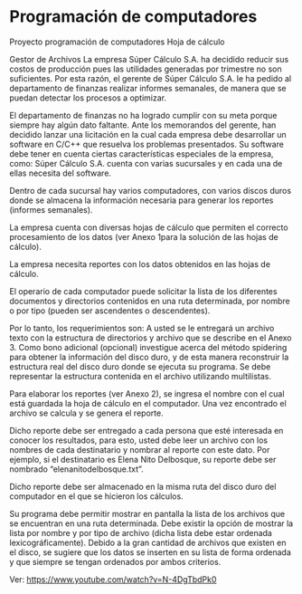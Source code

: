 # Programación de computadores
Proyecto programación de computadores Hoja de cálculo

Gestor de Archivos
La empresa Súper  Cálculo S.A. ha decidido reducir sus costos de producción pues las utilidades generadas por trimestre no son suficientes. Por esta razón, el gerente de Súper  Cálculo S.A. le ha pedido al departamento de finanzas realizar informes semanales, de manera que se puedan detectar los procesos a optimizar.

El departamento de finanzas no ha logrado cumplir con su meta porque siempre hay algún dato faltante. Ante los memorandos del gerente, han decidido lanzar una licitación en la cual cada empresa debe desarrollar un software en C/C++ que resuelva los problemas presentados.
Su software debe tener en cuenta ciertas características especiales de la empresa, como:
Súper Cálculo  S.A. cuenta con varias sucursales y en cada una de ellas necesita del software.

Dentro de cada sucursal hay varios computadores, con varios discos duros donde se almacena la información necesaria para generar los reportes (informes semanales).

La empresa cuenta con diversas hojas de cálculo que permiten el correcto procesamiento de los datos (ver Anexo 1para la solución de las hojas de cálculo).

La empresa necesita reportes con los datos obtenidos en las hojas de cálculo.

El operario de cada computador puede solicitar la lista de los diferentes documentos y directorios contenidos en una ruta determinada, por nombre o por tipo (pueden ser ascendentes o descendentes).

Por lo tanto, los requerimientos son:
A usted se le entregará un archivo texto con la estructura de directorios y archivo  que se describe en el Anexo 3. Como bono adicional (opcional) investigue acerca del método spidering para obtener la información del disco duro, y de esta manera reconstruir la estructura real del disco duro donde se ejecuta su programa. Se debe representar la estructura contenida en el archivo utilizando multilistas.

Para elaborar los reportes (ver Anexo 2), se ingresa el nombre con el cual está guardada la hoja de cálculo en el computador. Una vez encontrado el archivo se calcula y se genera el reporte.

Dicho reporte debe ser entregado a cada persona que esté interesada en conocer los resultados, para esto, usted debe leer un archivo con los nombres de cada destinatario y nombrar al reporte con este dato. Por ejemplo, si el destinatario es Elena Nito Delbosque, su reporte debe ser nombrado “elenanitodelbosque.txt”.

Dicho reporte debe ser almacenado en la misma ruta del disco duro del computador en el que se hicieron los cálculos. 

Su programa debe permitir mostrar en pantalla la lista de los archivos que se encuentran en una ruta determinada. Debe existir la opción de mostrar la lista por nombre y por tipo de archivo (dicha lista debe estar ordenada lexicográficamente). Debido a la gran cantidad de archivos que existen en el disco, se sugiere que los datos se inserten en su lista de forma ordenada y que siempre se tengan ordenados por ambos criterios.


Ver: https://www.youtube.com/watch?v=N-4DgTbdPk0
